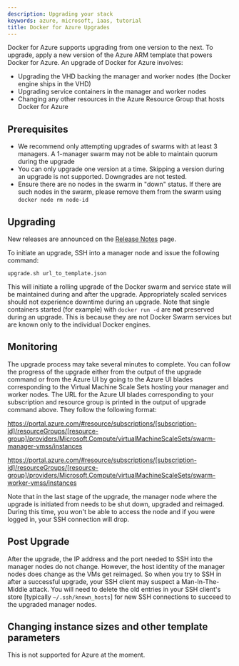 ```yaml
---
description: Upgrading your stack
keywords: azure, microsoft, iaas, tutorial
title: Docker for Azure Upgrades
---
```


Docker for Azure supports upgrading from one version to the next. To upgrade, apply a new version of the Azure ARM template that powers Docker for Azure. An upgrade of Docker for Azure involves:

 * Upgrading the VHD backing the manager and worker nodes (the Docker engine ships in the VHD)
 * Upgrading service containers in the manager and worker nodes
 * Changing any other resources in the Azure Resource Group that hosts Docker for Azure


## Prerequisites

 * We recommend only attempting upgrades of swarms with at least 3 managers. A 1-manager swarm may not be able to maintain quorum during the upgrade
 * You can only upgrade one version at a time. Skipping a version during an upgrade is not supported. Downgrades are not tested.
 * Ensure there are no nodes in the swarm in "down" status. If there are such nodes in the swarm, please remove them from the swarm using `docker node rm node-id`

## Upgrading

New releases are announced on the [Release Notes](release-notes.md) page.

To initiate an upgrade, SSH into a manager node and issue the following command:

    upgrade.sh url_to_template.json

This will initiate a rolling upgrade of the Docker swarm and service state will be maintained during and after the upgrade. Appropriately scaled services should not experience downtime during an upgrade. Note that single containers started (for example) with `docker run -d` are **not** preserved during an upgrade. This is because they are not Docker Swarm services but are known only to the individual Docker engines.

## Monitoring

The upgrade process may take several minutes to complete. You can follow the progress of the upgrade either from the output of the upgrade command or from the Azure UI by going to the Azure UI blades corresponding to the Virtual Machine Scale Sets hosting your manager and worker nodes. The URL for the Azure UI blades corresponding to your subscription and resource group is printed in the output of upgrade command above. They follow the following format:

https://portal.azure.com/#resource/subscriptions/[subscription-id]/resourceGroups/[resource-group]/providers/Microsoft.Compute/virtualMachineScaleSets/swarm-manager-vmss/instances

https://portal.azure.com/#resource/subscriptions/[subscription-id]/resourceGroups/[resource-group]/providers/Microsoft.Compute/virtualMachineScaleSets/swarm-worker-vmss/instances

Note that in the last stage of the upgrade, the manager node where the upgrade is initiated from needs to be shut down, upgraded and reimaged. During this time, you won't be able to access the node and if you were logged in, your SSH connection will drop.

## Post Upgrade

After the upgrade, the IP address and the port needed to SSH into the manager nodes do not change. However, the host identity of the manager nodes does change as the VMs get reimaged. So when you try to SSH in after a successful upgrade, your SSH client may suspect a Man-In-The-Middle attack. You will need to delete the old entries in your SSH client's store [typically `~/.ssh/known_hosts`] for new SSH connections to succeed to the upgraded manager nodes.

## Changing instance sizes and other template parameters

This is not supported for Azure at the moment.
